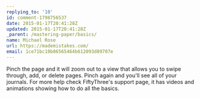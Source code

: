 ```yaml
---
replying_to: '10'
id: comment-1798756537
date: 2015-01-17T20:41:28Z
updated: 2015-01-17T20:41:28Z
_parent: /mastering-paper/basics/
name: Michael Rose
url: https://mademistakes.com/
email: 1ce71bc10b86565464b612093d89707e
---
```


Pinch the page and it will zoom out to a view that allows you to swipe
through, add, or delete pages. Pinch again and you'll see all of your journals.
For more help check FiftyThree's support page, it has videos and animations showing
how to do all the basics.
